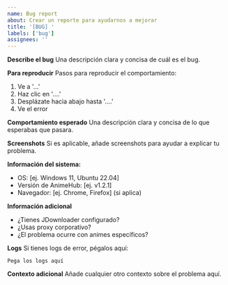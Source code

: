 ```yaml
---
name: Bug report
about: Crear un reporte para ayudarnos a mejorar
title: '[BUG] '
labels: ['bug']
assignees: ''
---
```


**Describe el bug**
Una descripción clara y concisa de cuál es el bug.

**Para reproducir**
Pasos para reproducir el comportamiento:
1. Ve a '...'
2. Haz clic en '....'
3. Desplázate hacia abajo hasta '....'
4. Ve el error

**Comportamiento esperado**
Una descripción clara y concisa de lo que esperabas que pasara.

**Screenshots**
Si es aplicable, añade screenshots para ayudar a explicar tu problema.

**Información del sistema:**
 - OS: [ej. Windows 11, Ubuntu 22.04]
 - Versión de AnimeHub: [ej. v1.2.1]
 - Navegador: [ej. Chrome, Firefox] (si aplica)

**Información adicional**
- ¿Tienes JDownloader configurado?
- ¿Usas proxy corporativo?
- ¿El problema ocurre con animes específicos?

**Logs**
Si tienes logs de error, pégalos aquí:
```
Pega los logs aquí
```

**Contexto adicional**
Añade cualquier otro contexto sobre el problema aquí.